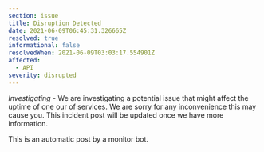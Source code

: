 ```yaml
---
section: issue
title: Disruption Detected
date: 2021-06-09T06:45:31.326665Z
resolved: true
informational: false
resolvedWhen: 2021-06-09T03:03:17.554901Z
affected:
  - API
severity: disrupted
---
```

*Investigating* - We are investigating a potential issue that might affect the uptime of one our of services. We are sorry for any inconvenience this may cause you. This incident post will be updated once we have more information.

This is an automatic post by a monitor bot.
        
